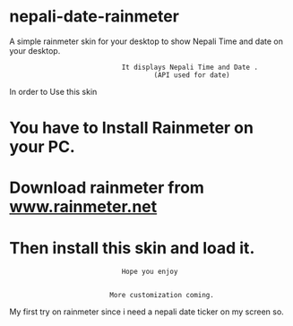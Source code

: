 # nepali-date-rainmeter
A simple rainmeter skin for your desktop to show Nepali Time and date on your desktop.

                                It displays Nepali Time and Date . 
                                        (API used for date)

In order to Use this skin
# You have to Install Rainmeter on your PC.
# Download rainmeter from www.rainmeter.net

# Then install this skin and load it.

                                Hope you enjoy 
                    

                             More customization coming.
                             
My first try on rainmeter since i need a nepali date ticker on my screen so.
